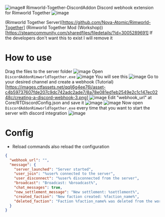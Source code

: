 ![image](https://github.com/nay-cat/Rimworld-Together-DiscordAddon/assets/63517637/ad662e31-47d0-4c68-bc9a-408c5db09a0f)# Rimworld-Together-DiscordAddon
Discord webhook extension for Rimworld Together
![image](https://github.com/nay-cat/Rimworld-Together-DiscordAddon/assets/63517637/834b6611-25fb-4247-836b-42a1857a5230)

(Rimworld Together Server)[https://github.com/Nova-Atomic/Rimworld-Together]
(Rimworld Together Mod (Workshop))[https://steamcommunity.com/sharedfiles/filedetails/?id=3005289691]
If the developers don't want this to exist I will remove it

# How to use
Drag the files to the server folder
![image](https://github.com/nay-cat/Rimworld-Together-DiscordAddon/assets/63517637/7d1a1b20-b9cc-4689-8799-ae66568e7277)
Open `DiscordAddonRimworldTogether.exe`
![image](https://github.com/nay-cat/Rimworld-Together-DiscordAddon/assets/63517637/22323783-0eac-4f28-b60d-46246eb3500c)
You will see this
![image](https://github.com/nay-cat/Rimworld-Together-DiscordAddon/assets/63517637/11af317e-15cb-4931-8962-c43730cffc80)
Go to your desired channel and create a webhook (Tutorial)[https://images.ctfassets.net/qqlj6g4ee76j/asset-c4b59737607fde207c9dc742adc2ade7/8a78e081ed1eb2549e2c1c147ec0248c/creating-a-discord-webhook-3.png]
![image](https://github.com/nay-cat/Rimworld-Together-DiscordAddon/assets/63517637/9559a0a8-0745-4eab-9a68-62556745eaea)
Edit "webhook_url" at Core/RTDiscordConfig.json and save it
![image](https://github.com/nay-cat/Rimworld-Together-DiscordAddon/assets/63517637/a67d11d8-5d55-4e8b-a8c3-4d5e21ed0519)
![image](https://github.com/nay-cat/Rimworld-Together-DiscordAddon/assets/63517637/9bc29bf0-9428-4e74-8f6c-7180c28a2ec7)
Now open `DiscordAddonRimworldTogether.exe` every time that you want to start the server with discord integration
![image](https://github.com/nay-cat/Rimworld-Together-DiscordAddon/assets/63517637/b27125d7-2537-4f80-8891-4617a8a4b553)

# Config
- Reload commands also reload the configuration
```json
{
  "webhook_url": "",
  "message": {
    "server_launched": "Server started",
    "user_join": "%user% connected to the server",
    "user_disconnect": "%user% disconnected from the server",
    "broadcast": "Broadcast: %broadcast%",
    "chat_messages": true,
    "new_settlement_message": "New settlement: %settlement%",
    "created_faction": "New faction created: %faction_name%",
    "deleted_faction": "Faction %faction_name% was deleted from the world"
  }
}
```



